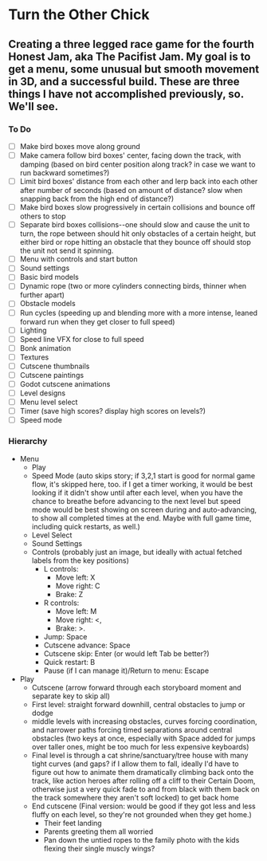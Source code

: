 # Turn the Other Chick
 Creating a three legged race game for the fourth Honest Jam, aka The Pacifist Jam.
 My goal is to get a menu, some unusual but smooth movement in 3D, and a successful build. These are three things I have not accomplished previously, so. We'll see.
---
### To Do
- [ ] Make bird boxes move along ground
- [ ] Make camera follow bird boxes' center, facing down the track, with damping (based on bird center position along track? in case we want to run backward sometimes?)
- [ ] Limit bird boxes' distance from each other and lerp back into each other after number of seconds (based on amount of distance? slow when snapping back from the high end of distance?)
- [ ] Make bird boxes slow progressively in certain collisions and bounce off others to stop
- [ ] Separate bird boxes collisions--one should slow and cause the unit to turn, the rope between should hit only obstacles of a certain height, but either bird or rope hitting an obstacle that they bounce off should stop the unit not send it spinning.
- [ ] Menu with controls and start button
- [ ] Sound settings
- [ ] Basic bird models
- [ ] Dynamic rope (two or more cylinders connecting birds, thinner when further apart)
- [ ] Obstacle models
- [ ] Run cycles (speeding up and blending more with a more intense, leaned forward run when they get closer to full speed)
- [ ] Lighting
- [ ] Speed line VFX for close to full speed
- [ ] Bonk animation
- [ ] Textures
- [ ] Cutscene thumbnails
- [ ] Cutscene paintings
- [ ] Godot cutscene animations
- [ ] Level designs
- [ ] Menu level select
- [ ] Timer (save high scores? display high scores on levels?)
- [ ] Speed mode

### Hierarchy
- Menu
  - Play
  - Speed Mode (auto skips story; if 3,2,1 start is good for normal game flow, it's skipped here, too. if I get a timer working, it would be best looking if it didn't show until after each level, when you have the chance to breathe before advancing to the next level but speed mode would be best showing on screen during and auto-advancing, to show all completed times at the end. Maybe with full game time, including quick restarts, as well.)
  - Level Select
  - Sound Settings
  - Controls (probably just an image, but ideally with actual fetched labels from the key positions)
    - L controls:
      - Move left: X
      - Move right: C
      - Brake: Z
    - R controls:
      - Move left: M
      - Move right: <,
      - Brake: >.
    - Jump: Space
    - Cutscene advance: Space
    - Cutscene skip: Enter (or would left Tab be better?)
    - Quick restart: B
    - Pause (if I can manage it)/Return to menu: Escape
- Play
  - Cutscene (arrow forward through each storyboard moment and separate key to skip all)
  - First level: straight forward downhill, central obstacles to jump or dodge
  - middle levels with increasing obstacles, curves forcing coordination, and narrower paths forcing timed separations around central obstacles (two keys at once, especially with Space added for jumps over taller ones, might be too much for less expensive keyboards)
  - Final level is through a cat shrine/sanctuary/tree house with many tight curves (and gaps? if I allow them to fall, ideally I'd have to figure out how to animate them dramatically climbing back onto the track, like action heroes after rolling off a cliff to their Certain Doom, otherwise just a very quick fade to and from black with them back on the track somewhere they aren't soft locked) to get back home
  - End cutscene (Final version: would be good if they got less and less fluffy on each level, so they're not grounded when they get home.)
    - Their feet landing
    - Parents greeting them all worried
    - Pan down the untied ropes to the family photo with the kids flexing their single muscly wings?
